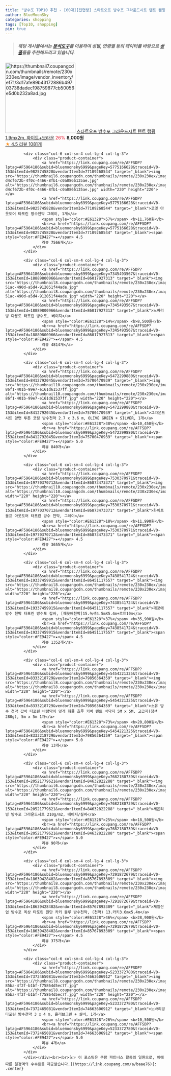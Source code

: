 ```yaml
---
title: "방수포 TOP10 추천 - [60대][전연령] 스타트오프 방수포 그라운드시트 텐트 캠핑 1.9mx2m, 화이트+브라운"
author: BlueMoonSky
categories: shopping
tags: [Top10, shopping]
pin: true
---
```


> ##### 해당 게시물에서는 [**분석도구**](https://itemscout.io/)를 이용하여 **성별**, **연령별** 등의 데이터를 바탕으로 [**상품**](https://link.coupang.com/a/baae76)들을 추천해드리고 있습니다.
<div class="container"><div class="row">
            <div class="col-6 col-sm-4 col-lg-4 col-lg-3">
                <div class="product-container">
                    <a href="https://link.coupang.com/re/AFFSDP?lptag=AF5964186&subid=bluemoonsky6999&pageKey=4701695280&traceid=V0-153&itemId=5979603729&vendorItemId=73277452835" target="_blank"><img src="https://thumbnail7.coupangcdn.com/thumbnails/remote/230x230ex/image/vendor_inventory/ef71/3d17afe89b43172886b49703738dadec198759877cb50056e5d0b232a8ad.jpg" alt="https://thumbnail7.coupangcdn.com/thumbnails/remote/230x230ex/image/vendor_inventory/ef71/3d17afe89b43172886b49703738dadec198759877cb50056e5d0b232a8ad.jpg" width="220" height="220"></a>
                    <a href="https://link.coupang.com/re/AFFSDP?lptag=AF5964186&subid=bluemoonsky6999&pageKey=4701695280&traceid=V0-153&itemId=5979603729&vendorItemId=73277452835" target="_blank">스타트오프 방수포 그라운드시트 텐트 캠핑 1.9mx2m, 화이트+브라운</a>
                    <span style="color:#E61328">26%</span> <b>8,000원</b>
                    <br><a href="https://link.coupang.com/re/AFFSDP?lptag=AF5964186&subid=bluemoonsky6999&pageKey=4701695280&traceid=V0-153&itemId=5979603729&vendorItemId=73277452835" target="_blank"><span style="color:#FE9427">★</span> 4.5
                    리뷰 1081개</a>
                </div>
            </div>
            
            <div class="col-6 col-sm-4 col-lg-4 col-lg-3">
                <div class="product-container">
                    <a href="https://link.coupang.com/re/AFFSDP?lptag=AF5964186&subid=bluemoonsky6999&pageKey=5775166628&traceid=V0-153&itemId=9825745828&vendorItemId=77109268544" target="_blank"><img src="https://thumbnail6.coupangcdn.com/thumbnails/remote/230x230ex/image/retail/images/627813978076272-d4cf672b-4f0c-4466-8fb1-c0a0866135ae.jpg" alt="https://thumbnail6.coupangcdn.com/thumbnails/remote/230x230ex/image/retail/images/627813978076272-d4cf672b-4f0c-4466-8fb1-c0a0866135ae.jpg" width="220" height="220"></a>
                    <a href="https://link.coupang.com/re/AFFSDP?lptag=AF5964186&subid=bluemoonsky6999&pageKey=5775166628&traceid=V0-153&itemId=9825745828&vendorItemId=77109268544" target="_blank">코멧 아웃도어 타포린 방수천막 그레이, 1개</a>
                    <span style="color:#E61328">57%</span> <b>11,760원</b>
                    <br><a href="https://link.coupang.com/re/AFFSDP?lptag=AF5964186&subid=bluemoonsky6999&pageKey=5775166628&traceid=V0-153&itemId=9825745828&vendorItemId=77109268544" target="_blank"><span style="color:#FE9427">★</span> 4.5
                    리뷰 7566개</a>
                </div>
            </div>
            
            <div class="col-6 col-sm-4 col-lg-4 col-lg-3">
                <div class="product-container">
                    <a href="https://link.coupang.com/re/AFFSDP?lptag=AF5964186&subid=bluemoonsky6999&pageKey=7345493567&traceid=V0-153&itemId=18889800966&vendorItemId=86017927313" target="_blank"><img src="https://thumbnail8.coupangcdn.com/thumbnails/remote/230x230ex/image/retail/images/2023/05/19/17/6/32c63b7c-51ac-490d-a5d4-912051f44ade.jpg" alt="https://thumbnail8.coupangcdn.com/thumbnails/remote/230x230ex/image/retail/images/2023/05/19/17/6/32c63b7c-51ac-490d-a5d4-912051f44ade.jpg" width="220" height="220"></a>
                    <a href="https://link.coupang.com/re/AFFSDP?lptag=AF5964186&subid=bluemoonsky6999&pageKey=7345493567&traceid=V0-153&itemId=18889800966&vendorItemId=86017927313" target="_blank">노바리빙 다용도 타포린 방수포, 베이지</a>
                    <span style="color:#E61328">14%</span> <b>8,500원</b>
                    <br><a href="https://link.coupang.com/re/AFFSDP?lptag=AF5964186&subid=bluemoonsky6999&pageKey=7345493567&traceid=V0-153&itemId=18889800966&vendorItemId=86017927313" target="_blank"><span style="color:#FE9427">★</span> 4.5
                    리뷰 4814개</a>
                </div>
            </div>
            
            <div class="col-6 col-sm-4 col-lg-4 col-lg-3">
                <div class="product-container">
                    <a href="https://link.coupang.com/re/AFFSDP?lptag=AF5964186&subid=bluemoonsky6999&pageKey=5472299880&traceid=V0-153&itemId=8412792045&vendorItemId=75700470939" target="_blank"><img src="https://thumbnail10.coupangcdn.com/thumbnails/remote/230x230ex/image/retail/images/2021/05/07/18/2/94b6104c-86f1-401b-99e7-e161d61537ff.jpg" alt="https://thumbnail10.coupangcdn.com/thumbnails/remote/230x230ex/image/retail/images/2021/05/07/18/2/94b6104c-86f1-401b-99e7-e161d61537ff.jpg" width="220" height="220"></a>
                    <a href="https://link.coupang.com/re/AFFSDP?lptag=AF5964186&subid=bluemoonsky6999&pageKey=5472299880&traceid=V0-153&itemId=8412792045&vendorItemId=75700470939" target="_blank">그라운드시트 양면 투톤 코팅 방수천막 2.7 x 3.6 m, OLIVE GREEN + SILVER, 1개</a>
                    <span style="color:#E61328">38%</span> <b>10,450원</b>
                    <br><a href="https://link.coupang.com/re/AFFSDP?lptag=AF5964186&subid=bluemoonsky6999&pageKey=5472299880&traceid=V0-153&itemId=8412792045&vendorItemId=75700470939" target="_blank"><span style="color:#FE9427">★</span> 5.0
                    리뷰 840개</a>
                </div>
            </div>
            
            <div class="col-6 col-sm-4 col-lg-4 col-lg-3">
                <div class="product-container">
                    <a href="https://link.coupang.com/re/AFFSDP?lptag=AF5964186&subid=bluemoonsky6999&pageKey=7530370971&traceid=V0-153&itemId=19770370712&vendorItemId=86873473371" target="_blank"><img src="https://thumbnail10.coupangcdn.com/thumbnails/remote/230x230ex/image/rs_quotation_api/dfgoqwtd/66598bdd7f13434faac4e4612c09381b.jpg" alt="https://thumbnail10.coupangcdn.com/thumbnails/remote/230x230ex/image/rs_quotation_api/dfgoqwtd/66598bdd7f13434faac4e4612c09381b.jpg" width="220" height="220"></a>
                    <a href="https://link.coupang.com/re/AFFSDP?lptag=AF5964186&subid=bluemoonsky6999&pageKey=7530370971&traceid=V0-153&itemId=19770370712&vendorItemId=86873473371" target="_blank">화이트울프 아웃도어 타포린 방수 천막, 그레이</a>
                    <span style="color:#E61328">18%</span> <b>11,990원</b>
                    <br><a href="https://link.coupang.com/re/AFFSDP?lptag=AF5964186&subid=bluemoonsky6999&pageKey=7530370971&traceid=V0-153&itemId=19770370712&vendorItemId=86873473371" target="_blank"><span style="color:#FE9427">★</span> 4.5
                    리뷰 3655개</a>
                </div>
            </div>
            
            <div class="col-6 col-sm-4 col-lg-4 col-lg-3">
                <div class="product-container">
                    <a href="https://link.coupang.com/re/AFFSDP?lptag=AF5964186&subid=bluemoonsky6999&pageKey=7438541724&traceid=V0-153&itemId=19337459915&vendorItemId=86451117557" target="_blank"><img src="https://thumbnail8.coupangcdn.com/thumbnails/remote/230x230ex/image/vendor_inventory/e1d2/9303aad177d87a742e72c5541e264b2e6e7755ed3db1b76b6c009c6c75c0.png" alt="https://thumbnail8.coupangcdn.com/thumbnails/remote/230x230ex/image/vendor_inventory/e1d2/9303aad177d87a742e72c5541e264b2e6e7755ed3db1b76b6c009c6c75c0.png" width="220" height="220"></a>
                    <a href="https://link.coupang.com/re/AFFSDP?lptag=AF5964186&subid=bluemoonsky6999&pageKey=7438541724&traceid=V0-153&itemId=19337459915&vendorItemId=86451117557" target="_blank">깨끗애 방수 천막 타포린 방수포 갑바, [깨끗애천막]15.녹색4.5mX5.4m+로프10m</a>
                    <span style="color:#E61328">37%</span> <b>35,900원</b>
                    <br><a href="https://link.coupang.com/re/AFFSDP?lptag=AF5964186&subid=bluemoonsky6999&pageKey=7438541724&traceid=V0-153&itemId=19337459915&vendorItemId=86451117557" target="_blank"><span style="color:#FE9427">★</span> 4.5
                    리뷰 1352개</a>
                </div>
            </div>
            
            <div class="col-6 col-sm-4 col-lg-4 col-lg-3">
                <div class="product-container">
                    <a href="https://link.coupang.com/re/AFFSDP?lptag=AF5964186&subid=bluemoonsky6999&pageKey=5454221325&traceid=V0-153&itemId=8333218729&vendorItemId=79856364359" target="_blank"><img src="https://thumbnail8.coupangcdn.com/thumbnails/remote/230x230ex/image/vendor_inventory/eb7d/15bef0a28e5f326737343445eae04d5f151835b4254008680cc2e16e206e.jpg" alt="https://thumbnail8.coupangcdn.com/thumbnails/remote/230x230ex/image/vendor_inventory/eb7d/15bef0a28e5f326737343445eae04d5f151835b4254008680cc2e16e206e.jpg" width="220" height="220"></a>
                    <a href="https://link.coupang.com/re/AFFSDP?lptag=AF5964186&subid=bluemoonsky6999&pageKey=5454221325&traceid=V0-153&itemId=8333218729&vendorItemId=79856364359" target="_blank">소유 방수 천막 갑바 타포린 바람막이 덮개 화물 호루 커버 텐트 바닥지 5M x 5M, 고급지(청색280g), 5m x 5m 1개</a>
                    <span style="color:#E61328">73%</span> <b>20,800원</b>
                    <br><a href="https://link.coupang.com/re/AFFSDP?lptag=AF5964186&subid=bluemoonsky6999&pageKey=5454221325&traceid=V0-153&itemId=8333218729&vendorItemId=79856364359" target="_blank"><span style="color:#FE9427">★</span> 5.0
                    리뷰 13개</a>
                </div>
            </div>
            
            <div class="col-6 col-sm-4 col-lg-4 col-lg-3">
                <div class="product-container">
                    <a href="https://link.coupang.com/re/AFFSDP?lptag=AF5964186&subid=bluemoonsky6999&pageKey=7682180739&traceid=V0-153&itemId=20521779621&vendorItemId=84632822288" target="_blank"><img src="https://thumbnail6.coupangcdn.com/thumbnails/remote/230x230ex/image/vendor_inventory/f734/e3d4e94e888ebac3b3cb3e15331165f30684763bda81f46747fa40a75bb1.jpg" alt="https://thumbnail6.coupangcdn.com/thumbnails/remote/230x230ex/image/vendor_inventory/f734/e3d4e94e888ebac3b3cb3e15331165f30684763bda81f46747fa40a75bb1.jpg" width="220" height="220"></a>
                    <a href="https://link.coupang.com/re/AFFSDP?lptag=AF5964186&subid=bluemoonsky6999&pageKey=7682180739&traceid=V0-153&itemId=20521779621&vendorItemId=84632822288" target="_blank">세은리빙 방수포 그라운드시트 210g/m2, 베이지/실버</a>
                    <span style="color:#E61328">25%</span> <b>18,500원</b>
                    <br><a href="https://link.coupang.com/re/AFFSDP?lptag=AF5964186&subid=bluemoonsky6999&pageKey=7682180739&traceid=V0-153&itemId=20521779621&vendorItemId=84632822288" target="_blank"><span style="color:#FE9427">★</span> 5.0
                    리뷰 90개</a>
                </div>
            </div>
            
            <div class="col-6 col-sm-4 col-lg-4 col-lg-3">
                <div class="product-container">
                    <a href="https://link.coupang.com/re/AFFSDP?lptag=AF5964186&subid=bluemoonsky6999&pageKey=7291872679&traceid=V0-153&itemId=18639428402&vendorItemId=85767893309" target="_blank"><img src="https://thumbnail8.coupangcdn.com/thumbnails/remote/230x230ex/image/vendor_inventory/28dd/7a3ced527b5fccfd0e554bd7b3588261a52c55184f09e9efd8bfef0e4d16.jpg" alt="https://thumbnail8.coupangcdn.com/thumbnails/remote/230x230ex/image/vendor_inventory/28dd/7a3ced527b5fccfd0e554bd7b3588261a52c55184f09e9efd8bfef0e4d16.jpg" width="220" height="220"></a>
                    <a href="https://link.coupang.com/re/AFFSDP?lptag=AF5964186&subid=bluemoonsky6999&pageKey=7291872679&traceid=V0-153&itemId=18639428402&vendorItemId=85767893309" target="_blank">제일산업 방수포 옥상 타포린 원단 카키 블루 방수천막, (천막) 13.카키3.6mx5.4m</a>
                    <span style="color:#E61328">46%</span> <b>28,900원</b>
                    <br><a href="https://link.coupang.com/re/AFFSDP?lptag=AF5964186&subid=bluemoonsky6999&pageKey=7291872679&traceid=V0-153&itemId=18639428402&vendorItemId=85767893309" target="_blank"><span style="color:#FE9427">★</span> 4.5
                    리뷰 375개</a>
                </div>
            </div>
            
            <div class="col-6 col-sm-4 col-lg-4 col-lg-3">
                <div class="product-container">
                    <a href="https://link.coupang.com/re/AFFSDP?lptag=AF5964186&subid=bluemoonsky6999&pageKey=5233372780&traceid=V0-153&itemId=7372465081&vendorItemId=74663606912" target="_blank"><img src="https://thumbnail8.coupangcdn.com/thumbnails/remote/230x230ex/image/retail/images/2021/03/24/15/4/7d1df55b-85ba-4f2f-b1bf-f75864d5ec7f.jpg" alt="https://thumbnail8.coupangcdn.com/thumbnails/remote/230x230ex/image/retail/images/2021/03/24/15/4/7d1df55b-85ba-4f2f-b1bf-f75864d5ec7f.jpg" width="220" height="220"></a>
                    <a href="https://link.coupang.com/re/AFFSDP?lptag=AF5964186&subid=bluemoonsky6999&pageKey=5233372780&traceid=V0-153&itemId=7372465081&vendorItemId=74663606912" target="_blank">노바리빙 타포린 방수천막 3 x 4 m, 올리브그린 + 실버, 1개</a>
                    <span style="color:#E61328">26%</span> <b>10,500원</b>
                    <br><a href="https://link.coupang.com/re/AFFSDP?lptag=AF5964186&subid=bluemoonsky6999&pageKey=5233372780&traceid=V0-153&itemId=7372465081&vendorItemId=74663606912" target="_blank"><span style="color:#FE9427">★</span> 5.0
                    리뷰 4개</a>
                </div>
            </div>
            </div></div><br><br>[👉 이 포스팅은 쿠팡 파트너스 활동의 일환으로, 이에 따른 일정액의 수수료를 제공받습니다.](https://link.coupang.com/a/baae76){: .center}